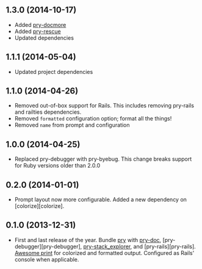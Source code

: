 ## 1.3.0 (2014-10-17)

* Added [pry-docmore][pry-docmore]
* Added [pry-rescue][pry-rescue]
* Updated dependencies

## 1.1.1 (2014-05-04)

* Updated project dependencies

## 1.1.0 (2014-04-26)

* Removed out-of-box support for Rails.  This includes removing pry-rails and railties dependencies.
* Removed `formatted` configuration option; format all the things!
* Removed `name` from prompt and configuration

## 1.0.0 (2014-04-25)

* Replaced pry-debugger with pry-byebug. This change breaks support for Ruby versions older than 2.0.0

## 0.2.0 (2014-01-01)

* Prompt layout now more configurable.  Added a new dependency on [colorize][colorize].

## 0.1.0 (2013-12-31)

* First and last release of the year.  Bundle [pry][pry] with [pry-doc][pry-doc], [pry-debugger][pry-debugger], [pry-stack_explorer][pry-stack_explorer], and [pry-rails][pry-rails].  [Awesome print][awesome_print] for colorized and formatted output.  Configured as Rails' console when applicable.

[awesome_print]:       https://github.com/michaeldv/awesome_print
[colorized]:           https://github.com/fazibear/colorize
[pry-byebug]:          https://github.com/deivid-rodriguez/pry-byebug
[pry-doc]:             https://github.com/pry/pry-doc
[pry-docmore]:         https://github.com/rking/pry-docmore
[pry-rescue]:          https://github.com/ConradIrwin/pry-rescue
[pry-stack_explorer]:  https://github.com/pry/pry-stack_explorer
[pry]:                 http://pry.github.com
